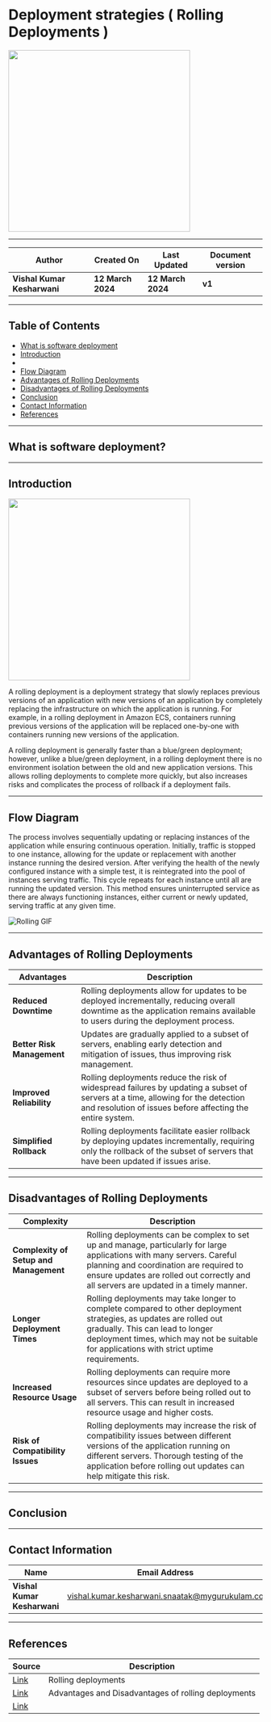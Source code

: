 # Deployment strategies ( Rolling Deployments )

<img width="360" length="100" src="https://github.com/CodeOps-Hub/Documentation/assets/156056413/4520c3c2-6636-438b-928c-ea461f21c422">

***

| **Author** | **Created On** | **Last Updated** | **Document version** |
| ---------- | -------------- | ---------------- | -------------------- |
| **Vishal Kumar Kesharwani** | **12 March 2024** | **12 March 2024** | **v1** |

***

## Table of Contents

* [What is software deployment](#What-is-software-deployment)
* [Introduction](#Introduction)
* 
* [Flow Diagram](#Flow-Diagram)
* [Advantages of Rolling Deployments](#Advantages-of-Rolling-Deployments)
* [Disadvantages of Rolling Deployments](#Disadvantages-of-Rolling-Deployments)
* [Conclusion](#Conclusion) 
* [Contact Information](#Contact-Information) 
* [References](#References)

 ***

## What is software deployment?

***

## Introduction

<img width="360" length="100" src="https://github.com/CodeOps-Hub/Documentation/assets/156056413/d10b9f88-01a9-4789-a93d-d2cf5244fa8a">

A rolling deployment is a deployment strategy that slowly replaces previous versions of an application with new versions of an application by completely replacing the infrastructure on which the application is running. For example, in a rolling deployment in Amazon ECS, containers running previous versions of the application will be replaced one-by-one with containers running new versions of the application.

A rolling deployment is generally faster than a blue/green deployment; however, unlike a blue/green deployment, in a rolling deployment there is no environment isolation between the old and new application versions. This allows rolling deployments to complete more quickly, but also increases risks and complicates the process of rollback if a deployment fails.

***

## Flow Diagram

The process involves sequentially updating or replacing instances of the application while ensuring continuous operation. Initially, traffic is stopped to one instance, allowing for the update or replacement with another instance running the desired version. After verifying the health of the newly configured instance with a simple test, it is reintegrated into the pool of instances serving traffic. This cycle repeats for each instance until all are running the updated version. This method ensures uninterrupted service as there are always functioning instances, either current or newly updated, serving traffic at any given time.

![Rolling GIF](https://www.encora.com/hs-fs/hubfs/rolling-update.gif?width=576&name=rolling-update.gif)

***
## Advantages of Rolling Deployments

| Advantages            | Description                                                                                                                                                                                    |
|-----------------------|------------------------------------------------------------------------------------------------------------------------------------------------------------------------------------------------|
| **Reduced Downtime**      | Rolling deployments allow for updates to be deployed incrementally, reducing overall downtime as the application remains available to users during the deployment process.                     |
| **Better Risk Management** | Updates are gradually applied to a subset of servers, enabling early detection and mitigation of issues, thus improving risk management.                                                      |
| **Improved Reliability**  | Rolling deployments reduce the risk of widespread failures by updating a subset of servers at a time, allowing for the detection and resolution of issues before affecting the entire system. |
| **Simplified Rollback**   | Rolling deployments facilitate easier rollback by deploying updates incrementally, requiring only the rollback of the subset of servers that have been updated if issues arise.           |

***

## Disadvantages of Rolling Deployments

| Complexity                                             | Description                                                                                                                                                                                                                                      |
|--------------------------------------------------------|--------------------------------------------------------------------------------------------------------------------------------------------------------------------------------------------------------------------------------------------------|
| **Complexity of Setup and Management**                     | Rolling deployments can be complex to set up and manage, particularly for large applications with many servers. Careful planning and coordination are required to ensure updates are rolled out correctly and all servers are updated in a timely manner.    |
| **Longer Deployment Times**                                | Rolling deployments may take longer to complete compared to other deployment strategies, as updates are rolled out gradually. This can lead to longer deployment times, which may not be suitable for applications with strict uptime requirements. |
| **Increased Resource Usage**                               | Rolling deployments can require more resources since updates are deployed to a subset of servers before being rolled out to all servers. This can result in increased resource usage and higher costs.                                              |
| **Risk of Compatibility Issues**                          | Rolling deployments may increase the risk of compatibility issues between different versions of the application running on different servers. Thorough testing of the application before rolling out updates can help mitigate this risk.               |


***


## Conclusion


***

 ## Contact Information

 | **Name** | **Email Address** |
 | -------- | ----------------- |
 | **Vishal Kumar Kesharwani** | vishal.kumar.kesharwani.snaatak@mygurukulam.co |

 ***
 
 ## References

 | **Source** | **Description** |
 | ---------- | --------------- |
 | [Link](https://www.encora.com/insights/zero-downtime-deployment-techniques-rolling-update) | Rolling deployments |
 | [Link](https://blog.devops.dev/microsevices-deployment-patterns-rolling-vs-blue-green-vs-canary-e35440e794ed) | Advantages and Disadvantages of rolling deployments |
 | [Link]() |  |

 



